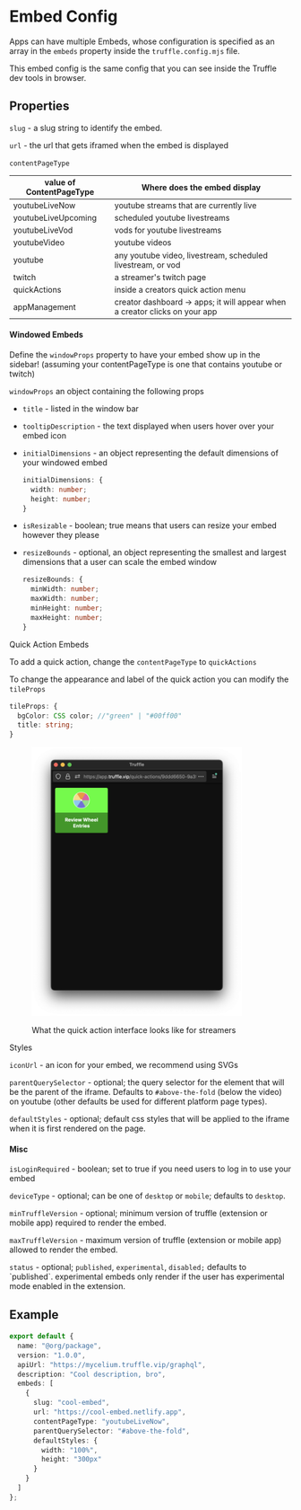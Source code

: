 # Embed Config

Apps can have multiple Embeds, whose configuration is specified as an array in the `embeds` property inside the `truffle.config.mjs` file.

This embed config is the same config that you can see inside the Truffle dev tools in browser.

## Properties

`slug` - a slug string to identify the embed.

`url` - the url that gets iframed when the embed is displayed

`contentPageType`&#x20;



| value of ContentPageType | Where does the embed display                                                |
| ------------------------ | --------------------------------------------------------------------------- |
| youtubeLiveNow           | youtube streams that are currently live                                     |
| youtubeLiveUpcoming      | scheduled youtube livestreams                                               |
| youtubeLiveVod           | vods for youtube livestreams                                                |
| youtubeVideo             | youtube videos                                                              |
| youtube                  | any youtube video, livestream, scheduled livestream, or vod                 |
| twitch                   | a streamer's twitch page                                                    |
| quickActions             | inside a creators quick action menu                                         |
| appManagement            | creator dashboard -> apps; it will appear when a creator clicks on your app |

#### Windowed Embeds

Define the `windowProps` property to have your embed show up in the sidebar! (assuming your contentPageType is one that contains youtube or twitch)

`windowProps`  an object containing the following props

* `title` - listed in the window bar
* `tooltipDescription` - the text displayed when users hover over your embed icon
*   `initialDimensions` - an object representing the default dimensions of your windowed embed

    ```typescript
    initialDimensions: {
      width: number;
      height: number;
    }
    ```
* `isResizable` - boolean; true means that users can resize your embed however they please
*   `resizeBounds` - optional, an object representing the smallest and largest dimensions that a user can scale the embed window

    ```typescript
    resizeBounds: {
      minWidth: number; 
      maxWidth: number; 
      minHeight: number;
      maxHeight: number;
    }
    ```

Quick Action Embeds

To add a quick action, change the `contentPageType` to `quickActions`

To change the appearance and label of the quick action you can modify  the `tileProps`&#x20;

```typescript
tileProps: {
  bgColor: CSS color; //"green" | "#00ff00"
  title: string;
}
```

<figure><img src="../.gitbook/assets/image (2) (1).png" alt="" width="375"><figcaption><p>What the quick action interface looks like for streamers</p></figcaption></figure>

Styles

`iconUrl` - an icon for your embed, we recommend using SVGs

`parentQuerySelector` - optional; the query selector for the element that will be the parent of the iframe. Defaults to `#above-the-fold` (below the video) on youtube (other defaults be used for different platform page types).

`defaultStyles` - optional; default css styles that will be applied to the iframe when it is first rendered on the page.

#### Misc

`isLoginRequired` - boolean; set to true if you need users to log in to use your embed

`deviceType` - optional; can be one of `desktop` or `mobile`; defaults to `desktop`.

`minTruffleVersion` - optional; minimum version of truffle (extension or mobile app) required to render the embed.

`maxTruffleVersion` - maximum version of truffle (extension or mobile app) allowed to render the embed.

`status` - optional; `published`, `experimental`, `disabled;` defaults to \`published\`. experimental embeds only render if the user has experimental mode enabled in the extension.

## Example

```typescript
export default {
  name: "@org/package",
  version: "1.0.0",
  apiUrl: "https://mycelium.truffle.vip/graphql",
  description: "Cool description, bro",
  embeds: [
    {
      slug: "cool-embed",
      url: "https://cool-embed.netlify.app",
      contentPageType: "youtubeLiveNow",
      parentQuerySelector: "#above-the-fold",
      defaultStyles: {
        width: "100%",
        height: "300px"
      }
    }
  ]
};
```

